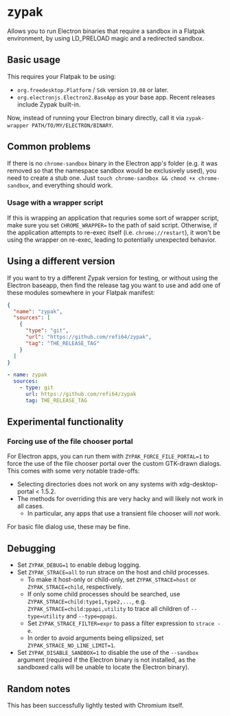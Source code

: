 # zypak

Allows you to run Electron binaries that require a sandbox in a Flatpak environment,
by using LD_PRELOAD magic and a redirected sandbox.

## Basic usage

This requires your Flatpak to be using:

- `org.freedesktop.Platform` / `Sdk` version `19.08` or later.
- `org.electronjs.Electron2.BaseApp` as your base app. Recent releases include Zypak
  built-in.

Now, instead of running your Electron binary directly, call it via
`zypak-wrapper PATH/TO/MY/ELECTRON/BINARY`.

## Common problems

If there is no `chrome-sandbox` binary in the Electron app's folder (e.g. it
was removed so that the namespace sandbox would be exclusively used), you need
to create a stub one. Just `touch chrome-sandbox && chmod +x chrome-sandbox`,
and everything should work.

### Usage with a wrapper script

If this is wrapping an application that requries some sort of wrapper script,
make sure you set `CHROME_WRAPPER=` to the path of said script. Otherwise, if the
application attempts to re-exec itself (i.e. `chrome://restart`), it won't be using
the wrapper on re-exec, leading to potentially unexpected behavior.

## Using a different version

If you want to try a different Zypak version for testing, or without using the
Electron baseapp, then find the release tag you want to use and add one of these
modules somewhere in your Flatpak manifest:

```json
{
  "name": "zypak",
  "sources": [
    {
      "type": "git",
      "url": "https://github.com/refi64/zypak",
      "tag": "THE_RELEASE_TAG"
    }
  ]
}
```

```yaml
- name: zypak
  sources:
    - type: git
      url: https://github.com/refi64/zypak
      tag: THE_RELEASE_TAG
```

## Experimental functionality

### Forcing use of the file chooser portal

For Electron apps, you can run them with `ZYPAK_FORCE_FILE_PORTAL=1` to force the use of the file
chooser portal over the custom GTK-drawn dialogs. This comes with some very notable trade-offs:

- Selecting directories does not work on any systems with xdg-desktop-portal < 1.5.2.
- The methods for overriding this are very hacky and will likely not work in all cases.
  - In particular, any apps that use a transient file chooser will *not* work.

For basic file dialog use, these may be fine.

## Debugging

- Set `ZYPAK_DEBUG=1` to enable debug logging.
- Set `ZYPAK_STRACE=all` to run strace on the host and child processes.
  - To make it host-only or child-only, set `ZYPAK_STRACE=host` or `ZYPAK_STRACE=child`, respectively.
  - If only some child processes should be searched, use `ZYPAK_STRACE=child:type1,type2,...`, e.g.
    `ZYPAK_STRACE=child:ppapi,utility` to trace all children of `--type=utility` and `--type=ppapi`.
  - Set `ZYPAK_STRACE_FILTER=expr` to pass a filter expression to `strace -e`.
  - In order to avoid arguments being ellipsized, set `ZYPAK_STRACE_NO_LINE_LIMIT=1`.
- Set `ZYPAK_DISABLE_SANDBOX=1` to disable the use of the `--sandbox` argument
  (required if the Electron binary is not installed, as the sandboxed calls will be unable to locate the Electron binary).

## Random notes

This has been successfully lightly tested with Chromium itself.
